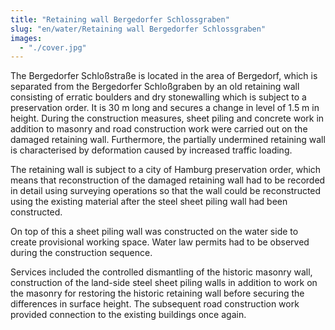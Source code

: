 ```yaml
---
title: "Retaining wall Bergedorfer Schlossgraben"
slug: "en/water/Retaining wall Bergedorfer Schlossgraben"
images:
  - "./cover.jpg"
---
```


The Bergedorfer Schloßstraße is located in the area of Bergedorf,
which is separated from the Bergedorfer Schloßgraben by an old retaining
wall consisting of erratic boulders and dry stonewalling which is
subject to a preservation order. It is 30 m long and secures a change in
level of 1.5 m in height. During the construction measures, sheet
piling and concrete work in addition to masonry and road construction
work were carried out on the damaged retaining wall. Furthermore, the
partially undermined retaining wall is characterised by deformation
caused by increased traffic loading.

The retaining wall is subject to a city of Hamburg preservation
order, which means that reconstruction of the damaged retaining wall had
to be recorded in detail using surveying operations so that the wall
could be reconstructed using the existing material after the steel sheet piling wall had been constructed.

On top of this a sheet piling wall was constructed on the water side
to create provisional working space. Water law permits had to be
observed during the construction sequence.

Services included the controlled dismantling of the historic masonry
wall, construction of the land-side steel sheet piling walls in addition
to work on the masonry for restoring the historic retaining wall before
securing the differences in surface height. The subsequent road
construction work provided connection to the existing buildings once again.
